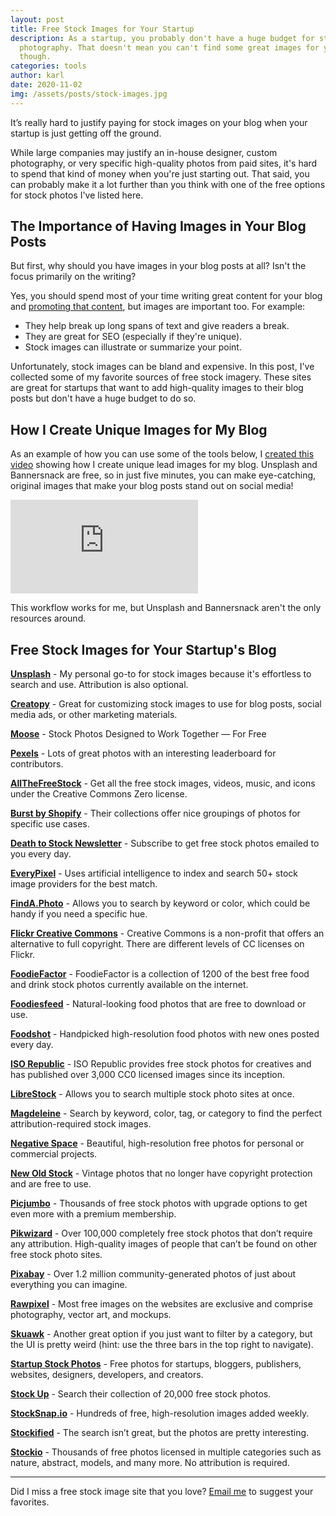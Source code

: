 ```yaml
---
layout: post
title: Free Stock Images for Your Startup
description: As a startup, you probably don't have a huge budget for stock
  photography. That doesn't mean you can't find some great images for your blog
  though.
categories: tools
author: karl
date: 2020-11-02
img: /assets/posts/stock-images.jpg
---
```


It’s really hard to justify paying for stock images on your blog when your startup is just getting off the ground.

While large companies may justify an in-house designer, custom photography, or very specific high-quality photos from paid sites, it's hard to spend that kind of money when you're just starting out. That said, you can probably make it a lot further than you think with one of the free options for stock photos I've listed here.

## The Importance of Having Images in Your Blog Posts

But first, why should you have images in your blog posts at all? Isn't the focus primarily on the writing?

Yes, you should spend most of your time writing great content for your blog and [promoting that content](https://draft.dev/learn/posts/promotion), but images are important too. For example:

- They help break up long spans of text and give readers a break.
- They are great for SEO (especially if they're unique).
- Stock images can illustrate or summarize your point.

<!-- signup -->

Unfortunately, stock images can be bland and expensive. In this post, I've collected some of my favorite sources of free stock imagery. These sites are great for startups that want to add high-quality images to their blog posts but don't have a huge budget to do so.

## How I Create Unique Images for My Blog
As an example of how you can use some of the tools below, I [created this video](https://www.youtube.com/watch?v=YDBWJ74Fqnc) showing how I create unique lead images for my blog. Unsplash and Bannersnack are free, so in just five minutes, you can make eye-catching, original images that make your blog posts stand out on social media!

<div class='embed-container'>
<iframe src='https://www.youtube.com/embed/YDBWJ74Fqnc' frameborder='0' allowfullscreen></iframe>
</div>

This workflow works for me, but Unsplash and Bannersnack aren't the only resources around.

## Free Stock Images for Your Startup's Blog

**[Unsplash](https://unsplash.com/)** - My personal go-to for stock images because it's effortless to search and use. Attribution is also optional.

**[Creatopy](https://www.creatopy.com)** - Great for customizing stock images to use for blog posts, social media ads, or other marketing materials.


**[Moose](https://photos.icons8.com/)** - Stock Photos Designed to Work Together — For Free

**[Pexels](https://www.pexels.com/)** - Lots of great photos with an interesting leaderboard for contributors.

**[AllTheFreeStock](http://allthefreestock.com/)** - Get all the free stock images, videos, music, and icons under the Creative Commons Zero license.

**[Burst by Shopify](https://burst.shopify.com/)** - Their collections offer nice groupings of photos for specific use cases.

**[Death to Stock Newsletter](https://deathtothestockphoto.com/)** - Subscribe to get free stock photos emailed to you every day.

**[EveryPixel](https://everypixel.com/)** - Uses artificial intelligence to index and search 50+ stock image providers for the best match.

**[FindA.Photo](http://finda.photo/)** - Allows you to search by keyword or color, which could be handy if you need a specific hue.

**[Flickr Creative Commons](https://www.flickr.com/creativecommons/)** - Creative Commons is a non-profit that offers an alternative to full copyright. There are different levels of CC licenses on Flickr.

**[FoodieFactor](https://foodiefactor.com/)** - FoodieFactor is a collection of 1200 of the best free food and drink stock photos currently available on the internet.

**[Foodiesfeed](https://foodiesfeed.com/)** - Natural-looking food photos that are free to download or use.

**[Foodshot](http://foodshot.co/)** - Handpicked high-resolution food photos with new ones posted every day.


**[ISO Republic](https://isorepublic.com/)** - ISO Republic provides free stock photos for creatives and has published over 3,000 CC0 licensed images since its inception.


**[LibreStock](http://librestock.com/)** - Allows you to search multiple stock photo sites at once.

**[Magdeleine](https://magdeleine.co/browse/)** - Search by keyword, color, tag, or category to find the perfect attribution-required stock images.

**[Negative Space](https://www.negativespace.co/)** - Beautiful, high-resolution free photos for personal or commercial projects.

**[New Old Stock](https://nos.twnsnd.co/)** - Vintage photos that no longer have copyright protection and are free to use.

**[Picjumbo](https://picjumbo.com/)** - Thousands of free stock photos with upgrade options to get even more with a premium membership.

**[Pikwizard](https://pikwizard.com/)** - Over 100,000 completely free stock photos that don’t require any attribution. High-quality images of people that can’t be found on other free stock photo sites.

**[Pixabay](https://pixabay.com/)** - Over 1.2 million community-generated photos of just about everything you can imagine.

**[Rawpixel](https://www.rawpixel.com/)** - Most free images on the websites are exclusive and comprise photography, vector art, and mockups.

**[Skuawk](http://skuawk.com/)** - Another great option if you just want to filter by a category, but the UI is pretty weird (hint: use the three bars in the top right to navigate).

**[Startup Stock Photos](http://startupstockphotos.com/)** - Free photos for startups, bloggers, publishers, websites, designers, developers, and creators.

**[Stock Up](https://www.sitebuilderreport.com/stock-up)** - Search their collection of 20,000 free stock photos.

**[StockSnap.io](https://stocksnap.io/)** - Hundreds of free, high-resolution images added weekly.

**[Stockified](https://www.stockified.com/)** - The search isn’t great, but the photos are pretty interesting.

**[Stockio](https://www.stockio.com/)** - Thousands of free photos licensed in multiple categories such as nature, abstract, models, and many more. No attribution is required.

---

Did I miss a free stock image site that you love? [Email me](mailto:karl@draft.dev) to suggest your favorites.
